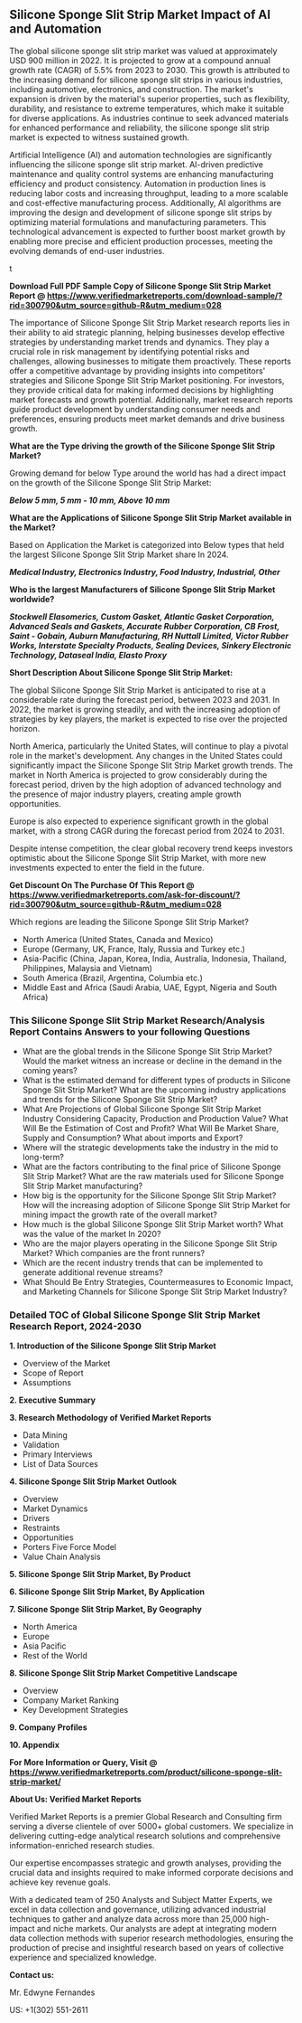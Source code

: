 <h2>Silicone Sponge Slit Strip Market Impact of AI and Automation</h2><p>The global silicone sponge slit strip market was valued at approximately USD 900 million in 2022. It is projected to grow at a compound annual growth rate (CAGR) of 5.5% from 2023 to 2030. This growth is attributed to the increasing demand for silicone sponge slit strips in various industries, including automotive, electronics, and construction. The market's expansion is driven by the material's superior properties, such as flexibility, durability, and resistance to extreme temperatures, which make it suitable for diverse applications. As industries continue to seek advanced materials for enhanced performance and reliability, the silicone sponge slit strip market is expected to witness sustained growth.</p><p>Artificial Intelligence (AI) and automation technologies are significantly influencing the silicone sponge slit strip market. AI-driven predictive maintenance and quality control systems are enhancing manufacturing efficiency and product consistency. Automation in production lines is reducing labor costs and increasing throughput, leading to a more scalable and cost-effective manufacturing process. Additionally, AI algorithms are improving the design and development of silicone sponge slit strips by optimizing material formulations and manufacturing parameters. This technological advancement is expected to further boost market growth by enabling more precise and efficient production processes, meeting the evolving demands of end-user industries.</p>t</p><p id="" class=""><strong>Download Full PDF Sample Copy of Silicone Sponge Slit Strip Market Report @ <a href="https://www.verifiedmarketreports.com/download-sample/?rid=300790&utm_source=github-R&utm_medium=028" target="_blank">https://www.verifiedmarketreports.com/download-sample/?rid=300790&utm_source=github-R&utm_medium=028</a></strong></p><p>The importance of&nbsp;Silicone Sponge Slit Strip Market research reports lies in their ability to aid strategic planning, helping businesses develop effective strategies by understanding market trends and dynamics. They play a crucial role in risk management by identifying potential risks and challenges, allowing businesses to mitigate them proactively. These reports offer a competitive advantage by providing insights into competitors' strategies and Silicone Sponge Slit Strip Market positioning. For investors, they provide critical data for making informed decisions by highlighting market forecasts and growth potential. Additionally, market research reports guide product development by understanding consumer needs and preferences, ensuring products meet market demands and drive business growth.</p><p><strong>What are the&nbsp;Type driving the growth of the Silicone Sponge Slit Strip Market?</strong></p><p id="" class="">Growing demand for below Type around the world has had a direct impact on the growth of the Silicone Sponge Slit Strip Market:</p><em><strong>Below 5 mm, 5 mm - 10 mm, Above 10 mm</strong></em></p><strong>What are the&nbsp;Applications&nbsp;of Silicone Sponge Slit Strip Market available in the Market?</strong></p><p id="" class="">Based on Application the Market is categorized into Below types that held the largest Silicone Sponge Slit Strip Market share In 2024.</p><em><strong>Medical Industry, Electronics Industry, Food Industry, Industrial, Other</strong></em></p><strong>Who is the largest Manufacturers of Silicone Sponge Slit Strip Market worldwide?</strong></p><p><em><strong>Stockwell Elasomerics, Custom Gasket, Atlantic Gasket Corporation, Advanced Seals and Gaskets, Accurate Rubber Corporation, CB Frost, Saint - Gobain, Auburn Manufacturing, RH Nuttall Limited, Victor Rubber Works, Interstate Specialty Products, Sealing Devices, Sinkery Electronic Technology, Dataseal India, Elasto Proxy</strong></em></p><p id="" class=""><strong>Short Description About Silicone Sponge Slit Strip Market:</strong></p><p>The global Silicone Sponge Slit Strip Market is anticipated to rise at a considerable rate during the forecast period, between 2023 and 2031. In 2022, the market is growing steadily, and with the increasing adoption of strategies by key players, the market is expected to rise over the projected horizon.</p><p>North America, particularly the United States, will continue to play a pivotal role in the market's development. Any changes in the United States could significantly impact the Silicone Sponge Slit Strip Market growth trends. The market in North America is projected to grow considerably during the forecast period, driven by the high adoption of advanced technology and the presence of major industry players, creating ample growth opportunities.</p><p>Europe is also expected to experience significant growth in the global market, with a strong CAGR during the forecast period from 2024 to 2031.</p><p>Despite intense competition, the clear global recovery trend keeps investors optimistic about the Silicone Sponge Slit Strip Market, with more new investments expected to enter the field in the future.</p><p id="" class=""><strong>Get Discount On The Purchase Of This Report @ <a href="https://www.verifiedmarketreports.com/ask-for-discount/?rid=300790&utm_source=github-R&utm_medium=028" target="_blank">https://www.verifiedmarketreports.com/ask-for-discount/?rid=300790&utm_source=github-R&utm_medium=028</a></strong></p>Which regions are leading the Silicone Sponge Slit Strip Market?</p><ul><li>North America (United States, Canada and Mexico)</li><li>Europe (Germany, UK, France, Italy, Russia and Turkey etc.)</li><li>Asia-Pacific (China, Japan, Korea, India, Australia, Indonesia, Thailand, Philippines, Malaysia and Vietnam)</li><li>South America (Brazil, Argentina, Columbia etc.)</li><li>Middle East and Africa (Saudi Arabia, UAE, Egypt, Nigeria and South Africa)</li></ul><h3 id="" class="">This Silicone Sponge Slit Strip Market Research/Analysis Report Contains Answers to your following Questions</h3><ul><li>What are the global trends in the Silicone Sponge Slit Strip Market? Would the market witness an increase or decline in the demand in the coming years?</li><li>What is the estimated demand for different types of products in Silicone Sponge Slit Strip Market? What are the upcoming industry applications and trends for the Silicone Sponge Slit Strip Market?</li><li>What Are Projections of Global Silicone Sponge Slit Strip Market Industry Considering Capacity, Production and Production Value? What Will Be the Estimation of Cost and Profit? What Will Be Market Share, Supply and Consumption? What about imports and Export?</li><li>Where will the strategic developments take the industry in the mid to long-term?</li><li>What are the factors contributing to the final price of Silicone Sponge Slit Strip Market? What are the raw materials used for Silicone Sponge Slit Strip Market manufacturing?</li><li>How big is the opportunity for the Silicone Sponge Slit Strip Market? How will the increasing adoption of Silicone Sponge Slit Strip Market for mining impact the growth rate of the overall market?</li><li>How much is the global Silicone Sponge Slit Strip Market worth? What was the value of the market In 2020?</li><li>Who are the major players operating in the Silicone Sponge Slit Strip Market? Which companies are the front runners?</li><li>Which are the recent industry trends that can be implemented to generate additional revenue streams?</li><li>What Should Be Entry Strategies, Countermeasures to Economic Impact, and Marketing Channels for Silicone Sponge Slit Strip Market Industry?</li></ul><h3 id="" class="">Detailed TOC of Global Silicone Sponge Slit Strip Market Research Report, 2024-2030</h3><p id="" class=""><strong>1. Introduction of the Silicone Sponge Slit Strip Market</strong></p><ul><li>Overview of the Market</li><li>Scope of Report</li><li>Assumptions</li></ul><p id="" class=""><strong>2. Executive Summary</strong></p><p id="" class=""><strong>3. Research Methodology of Verified Market Reports</strong></p><ul><li>Data Mining</li><li>Validation</li><li>Primary Interviews</li><li>List of Data Sources</li></ul><p id="" class=""><strong>4. Silicone Sponge Slit Strip Market Outlook</strong></p><ul><li>Overview</li><li>Market Dynamics</li><li>Drivers</li><li>Restraints</li><li>Opportunities</li><li>Porters Five Force Model</li><li>Value Chain Analysis</li></ul><p id="" class=""><strong>5. Silicone Sponge Slit Strip Market, By Product</strong></p><p id="" class=""><strong>6. Silicone Sponge Slit Strip Market, By Application</strong></p><p id="" class=""><strong>7. Silicone Sponge Slit Strip Market, By Geography</strong></p><ul><li>North America</li><li>Europe</li><li>Asia Pacific</li><li>Rest of the World</li></ul><p id="" class=""><strong>8. Silicone Sponge Slit Strip Market Competitive Landscape</strong></p><ul><li>Overview</li><li>Company Market Ranking</li><li>Key Development Strategies</li></ul><p id="" class=""><strong>9. Company Profiles</strong></p><p id="" class=""><strong>10. Appendix</strong></p><p id="" class=""><strong>For More Information or Query, Visit @ <a href="https://www.verifiedmarketreports.com/product/silicone-sponge-slit-strip-market/" target="_blank">https://www.verifiedmarketreports.com/product/silicone-sponge-slit-strip-market/</a></strong></p><p id="" class=""><strong>About Us: Verified Market Reports</strong></p><p id="" class="">Verified Market Reports is a premier Global Research and Consulting firm serving a diverse clientele of over 5000+ global customers. We specialize in delivering cutting-edge analytical research solutions and comprehensive information-enriched research studies.</p><p id="" class="">Our expertise encompasses strategic and growth analyses, providing the crucial data and insights required to make informed corporate decisions and achieve key revenue goals.</p><p id="" class="">With a dedicated team of 250 Analysts and Subject Matter Experts, we excel in data collection and governance, utilizing advanced industrial techniques to gather and analyze data across more than 25,000 high-impact and niche markets. Our analysts are adept at integrating modern data collection methods with superior research methodologies, ensuring the production of precise and insightful research based on years of collective experience and specialized knowledge.</p><p id="" class=""><strong>Contact us:</strong></p><p id="" class="">Mr. Edwyne Fernandes</p><p id="" class="">US: +1(302) 551-2611</p>